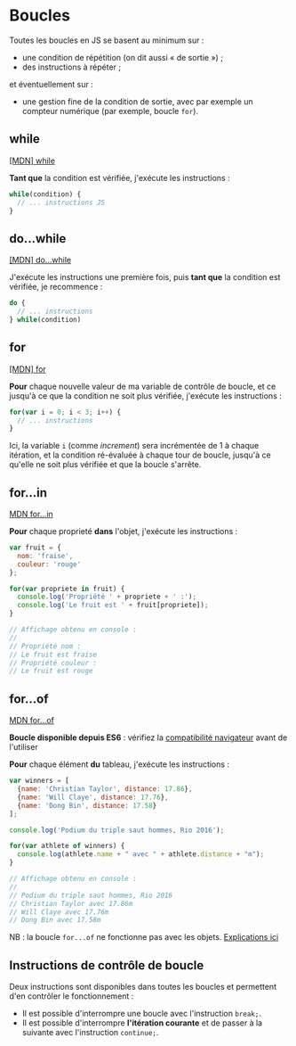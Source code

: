 # Boucles

Toutes les boucles en JS se basent au minimum sur :

- une condition de répétition (on dit aussi « de sortie ») ;
- des instructions à répéter ;

et éventuellement sur :

- une gestion fine de la condition de sortie, avec par exemple un compteur numérique (par exemple, boucle `for`).

## while

[[MDN] while](https://developer.mozilla.org/fr/docs/Web/JavaScript/Reference/Instructions/while)

**Tant que** la condition est vérifiée, j'exécute les instructions :

```js
while(condition) {
  // ... instructions JS
}
```


## do...while

[[MDN] do...while](https://developer.mozilla.org/fr/docs/Web/JavaScript/Reference/Instructions/do...while)

J'exécute les instructions une première fois, puis **tant que** la condition est vérifiée, je recommence :

```js
do {
  // ... instructions
} while(condition)
```

## for

[[MDN] for](https://developer.mozilla.org/fr/docs/Web/JavaScript/Reference/Instructions/for)

**Pour** chaque nouvelle valeur de ma variable de contrôle de boucle, et ce jusqu'à ce que la condition ne soit plus vérifiée, j'exécute les instructions :

```js
for(var i = 0; i < 3; i++) {
  // ... instructions
}
```

Ici, la variable `i` (comme *increment*) sera incrémentée de 1 à chaque itération, et la condition ré-évaluée à chaque tour de boucle, jusqu'à ce qu'elle ne soit plus vérifiée et que la boucle s'arrête.

## for...in

[MDN for...in](https://developer.mozilla.org/fr/docs/Web/JavaScript/Reference/Instructions/for...in)

**Pour** chaque proprieté **dans** l'objet, j'exécute les instructions :

```js
var fruit = {
  nom: 'fraise',
  couleur: 'rouge'
};

for(var propriete in fruit) {
  console.log('Propriété ' + propriete + ' :');
  console.log('Le fruit est ' + fruit[propriete]);
}

// Affichage obtenu en console :
//
// Propriété nom :
// Le fruit est fraise
// Propriété couleur :
// Le fruit est rouge
```

## for...of

[MDN for...of](https://developer.mozilla.org/fr/docs/Web/JavaScript/Reference/Instructions/for...of)

**Boucle disponible depuis ES6** : vérifiez la [compatibilité navigateur](https://www.caniuse.com/#feat=mdn-javascript_statements_for_of) avant de l'utiliser

**Pour** chaque élément **du** tableau, j'exécute les instructions :

```js
var winners = [
  {name: 'Christian Taylor', distance: 17.86},
  {name: 'Will Claye', distance: 17.76},
  {name: 'Dong Bin', distance: 17.58}
];

console.log('Podium du triple saut hommes, Rio 2016');

for(var athlete of winners) {
  console.log(athlete.name + " avec " + athlete.distance + "m");
}

// Affichage obtenu en console :
//
// Podium du triple saut hommes, Rio 2016
// Christian Taylor avec 17.86m
// Will Claye avec 17.76m
// Dong Bin avec 17.58m
```

NB : la boucle `for...of` ne fonctionne pas avec les objets. [Explications ici](../culture-dev/iter-vs-enum.md)

## Instructions de contrôle de boucle

Deux instructions sont disponibles dans toutes les boucles et permettent d'en contrôler le fonctionnement :
- Il est possible d'interrompre une boucle avec l'instruction `break;`.
- Il est possible d'interrompre **l'itération courante** et de passer à la suivante avec l'instruction `continue;`.